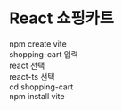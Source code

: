 ﻿# React 쇼핑카트

npm create vite  
shopping-cart 입력  
react 선택  
react-ts 선택  
cd shopping-cart  
npm install vite  
